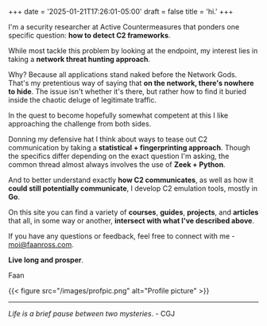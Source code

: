 +++
date = '2025-01-21T17:26:01-05:00'
draft = false
title = 'hi.'
+++

I'm a security researcher at Active Countermeasures that ponders one specific question: **how to detect C2 frameworks**.

While most tackle this problem by looking at the endpoint, my interest lies in taking a **network threat hunting approach**.

Why? Because all applications stand naked before the Network Gods. That's my pretentious way of saying that **on the network, 
there's nowhere to hide**. 
The issue isn't whether it's there, but rather how to find it buried inside the chaotic deluge of legitimate traffic.

In the quest to become hopefully somewhat competent at this I like approaching the challenge from both sides.

Donning my defensive hat I think about ways to tease out C2 communication by taking a **statistical + fingerprinting approach**. 
Though the specifics differ depending on the exact question I'm asking, the common thread almost always involves the use of **Zeek + Python**.

And to better understand exactly **how C2 communicates**, as well as how it **could still potentially communicate**, 
I develop C2 emulation tools, mostly in **Go**.

On this site you can find a variety of **courses**, **guides**, **projects**, and **articles** that all, in some way or another, **intersect with what I've described above**.


If you have any questions or feedback, feel free to connect with me - moi@faanross.com.

**Live long and prosper**.

Faan

{{< figure src="/images/profpic.png" alt="Profile picture" >}}
___

_Life is a brief pause between two mysteries_. - CGJ



